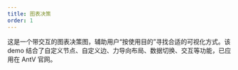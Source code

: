 ```yaml
---
title: 图表决策
order: 1
---
```


这是一个带交互的图表决策图，辅助用户“按使用目的”寻找合适的可视化方式。该 demo 结合了自定义节点、自定义边、力导向布局、数据切换、交互等功能，已应用在 AntV 官网。
